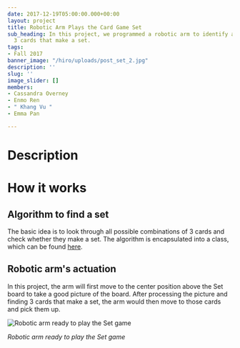 ```yaml
---
date: 2017-12-19T05:00:00.000+00:00
layout: project
title: Robotic Arm Plays the Card Game Set
sub_heading: In this project, we programmed a robotic arm to identify and pick up
  3 cards that make a set.
tags:
- Fall 2017
banner_image: "/hiro/uploads/post_set_2.jpg"
description: ''
slug: ''
image_slider: []
members:
- Cassandra Overney
- Enmo Ren
- " Khang Vu "
- Emma Pan

---
```

# Description

# How it works

## Algorithm to find a set

The basic idea is to look through all possible combinations of 3 cards and check whether they make a set. The algorithm is encapsulated into a class, which can be found [here](https://github.com/olinrobotics/irl/blob/master/irl_archive/Fall_2017/set/scripts/Set.py).

## Robotic arm's actuation

In this project, the arm will first move to the center position above the Set board to take a good picture of the board. After processing the picture and finding 3 cards that make a set, the arm would then move to those cards and pick them up.

![Robotic arm ready to play the Set game](https://minhkhang1795.github.io/img/post_set_1.jpg "Robotic arm ready to play the Set game")

_Robotic arm ready to play the Set game_